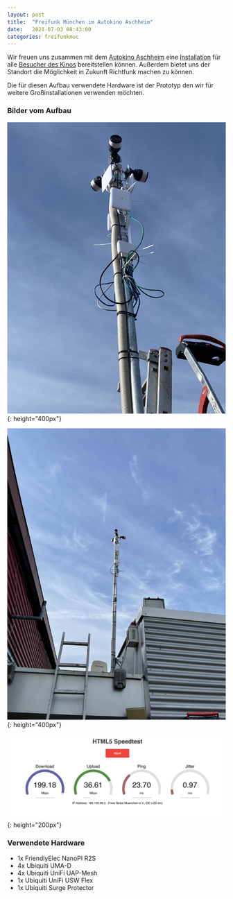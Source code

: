```yaml
---
layout: post
title:  "Freifunk München im Autokino Aschheim"
date:   2021-07-03 08:43:00
categories: freifunkmuc
---
```


Wir freuen uns zusammen mit dem [Autokino Aschheim](https://www.autokino-aschheim.de/) eine [Installation](https://map.ffmuc.net/#!/en/map/3695965c4ffb) für alle [Besucher des Kinos](https://m.facebook.com/autokinoaschheim/photos/a.10152181591927127/10158005607342127/?type=3&source=48&__tn__=EH-R) bereitstellen können. Außerdem bietet uns der Standort die Möglichkeit in Zukunft Richtfunk machen zu können.

Die für diesen Aufbau verwendete Hardware ist der Prototyp den wir für weitere Großinstallationen verwenden möchten.

### Bilder vom Aufbau


![Aufbau](/assets/posts/2021-07-03-aufbau.jpg){: height="400px"}

![Mast in der Ferne](/assets/posts/2021-07-03-mast-autokino.jpg){: height="400px"}

![Durchsatz](/assets/posts/2021-07-03-speed.png){: height="200px"}

### Verwendete Hardware

- 1x FriendlyElec NanoPI R2S
- 4x Ubiquiti UMA-D
- 4x Ubiquiti UniFi UAP-Mesh
- 1x Ubiquiti UniFi USW Flex
- 1x Ubiquiti Surge Protector

